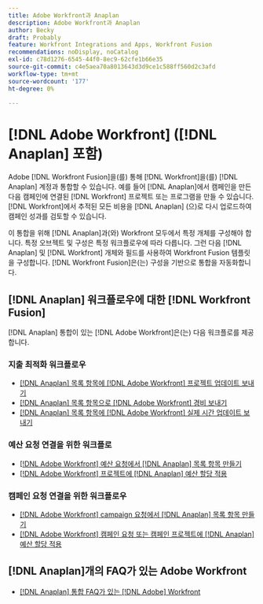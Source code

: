 ```yaml
---
title: Adobe Workfront과 Anaplan
description: Adobe Workfront과 Anaplan
author: Becky
draft: Probably
feature: Workfront Integrations and Apps, Workfront Fusion
recommendations: noDisplay, noCatalog
exl-id: c78d1276-6545-44f0-8ec9-62cfe1b66e35
source-git-commit: c4e5aea70a8013643d3d9ce1c588ff560d2c3afd
workflow-type: tm+mt
source-wordcount: '177'
ht-degree: 0%

---
```


# [!DNL Adobe Workfront] ([!DNL Anaplan] 포함)

Adobe [!DNL Workfront Fusion]을(를) 통해 [!DNL Workfront]을(를) [!DNL Anaplan] 계정과 통합할 수 있습니다. 예를 들어 [!DNL Anaplan]에서 캠페인을 만든 다음 캠페인에 연결된 [!DNL Workfront] 프로젝트 또는 프로그램을 만들 수 있습니다. [!DNL Workfront]에서 추적된 모든 비용을 [!DNL Anaplan] (으)로 다시 업로드하여 캠페인 성과를 검토할 수 있습니다.

이 통합을 위해 [!DNL Anaplan]과(와) Workfront 모두에서 특정 개체를 구성해야 합니다. 특정 오브젝트 및 구성은 특정 워크플로우에 따라 다릅니다. 그런 다음 [!DNL Anaplan] 및 [!DNL Workfront] 개체와 필드를 사용하여 Workfront Fusion 템플릿을 구성합니다. [!DNL Workfront Fusion]은(는) 구성을 기반으로 통합을 자동화합니다.

## [!DNL Anaplan] 워크플로우에 대한 [!DNL Workfront Fusion]

[!DNL Anaplan] 통합이 있는 [!DNL Adobe Workfront]은(는) 다음 워크플로를 제공합니다.

### 지출 최적화 워크플로우

* [ [!DNL Anaplan] 목록 항목에  [!DNL Adobe Workfront] 프로젝트 업데이트 보내기](../../workfront-integrations-and-apps/adobe-workfront-with-anaplan/send-workfront-project-updates-to-anaplan-list-item.md)
* [ [!DNL Anaplan] 목록 항목으로  [!DNL Adobe Workfront] 경비 보내기](../../workfront-integrations-and-apps/adobe-workfront-with-anaplan/send-workfront-project-expenses-to-anaplan-list-item.md)
* [ [!DNL Anaplan] 목록 항목에  [!DNL Adobe Workfront] 실제 시간 업데이트 보내기](../../workfront-integrations-and-apps/adobe-workfront-with-anaplan/send-workfront-project-actual-hours-updates-to-anaplan-list-item.md)

### 예산 요청 연결을 위한 워크플로

* [ [!DNL Adobe Workfront] 예산 요청에서  [!DNL Anaplan] 목록 항목 만들기](../../workfront-integrations-and-apps/adobe-workfront-with-anaplan/create-an-anaplan-list-item-from-a-workfront-budget-request.md)
* [ [!DNL Adobe Workfront] 프로젝트에  [!DNL Anaplan] 예산 할당 적용](../../workfront-integrations-and-apps/adobe-workfront-with-anaplan/apply-anaplan-budget-allocation-to-workfront-projects.md)

### 캠페인 요청 연결을 위한 워크플로우

* [ [!DNL Adobe Workfront] campaign 요청에서  [!DNL Anaplan] 목록 항목 만들기](../../workfront-integrations-and-apps/adobe-workfront-with-anaplan/create-an-anaplan-list-item-from-a-workfront-campaign-request.md)
* [ [!DNL Adobe Workfront] 캠페인 요청 또는 캠페인 프로젝트에  [!DNL Anaplan] 예산 할당 적용](../../workfront-integrations-and-apps/adobe-workfront-with-anaplan/apply-anaplan-budget-allocation-to-workfront-campaign-requests-and-projects.md)

## [!DNL Anaplan]개의 FAQ가 있는 Adobe Workfront

* [ [!DNL Anaplan] 통합 FAQ가 있는 [!DNL Adobe] Workfront](../../workfront-integrations-and-apps/adobe-workfront-with-anaplan/anaplan-integration-faq.md)
